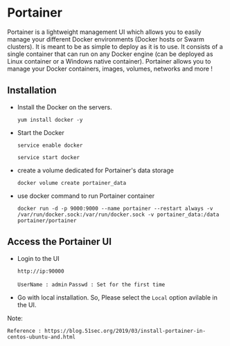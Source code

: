 # Portainer

Portainer is a lightweight management UI which allows you to easily manage your different Docker environments (Docker hosts or Swarm clusters). 
It is meant to be as simple to deploy as it is to use. It consists of a single container that can run on any Docker engine 
(can be deployed as Linux container or a Windows native container). Portainer allows you to manage your Docker containers, images, volumes, networks and more !


## Installation

- Install the Docker on the servers.

    `yum install docker -y`
    
- Start the Docker 

    `service enable docker`
   
    `service start docker`
    
- create a volume dedicated for Portainer's data storage

    `docker volume create portainer_data`
    
- use docker command to run Portainer container

    `docker run -d -p 9000:9000 --name portainer --restart always -v /var/run/docker.sock:/var/run/docker.sock -v portainer_data:/data portainer/portainer`
    
    
## Access the Portainer UI

- Login to the UI

    `http://ip:90000`
    
    `UserName : admin`
    `Passwd : Set for the first time`
    
 
- Go with local installation. So, Please select the `Local` option avilable in the UI.



Note: 

    Reference : https://blog.51sec.org/2019/03/install-portainer-in-centos-ubuntu-and.html
